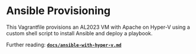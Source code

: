 # Ansible Provisioning

This Vagrantfile provisions an AL2023 VM with Apache on Hyper-V using a custom shell script to install Ansible and deploy a playbook.

Further reading: [**`docs/ansible-with-hyper-v.md`**](../docs/ansible-with-hyper-v.md)
